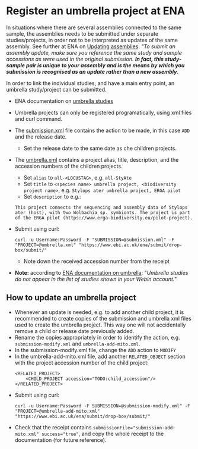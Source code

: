 # Register an umbrella project at ENA

In situations where there are several assemblies connected to the same sample, the assemblies needs to be submitted under separate studies/projects, in order not to be interpreted as updates of the same assembly. See further at ENA on [Updating assemblies](https://ena-docs.readthedocs.io/en/latest/update/assembly.html): *"To submit an assembly update, make sure you reference the same study and sample accessions as were used in the original submission. **In fact, this study-sample pair is unique to your assembly and is the means by which you submission is recognised as an update rather than a new assembly**.*

In order to link the individual studies, and have a main entry point, an umbrella study/project can be submitted.

* ENA documentation on [umbrella studies](https://ena-docs.readthedocs.io/en/latest/faq/umbrella.html#umbrella-studies)

* Umbrella projects can only be registered programatically, using xml files and curl command.

* The [submission.xml](./data/submission.xml) file contains the action to be made, in this case `ADD` and the release date. 
    * Set the release date to the same date as che children projects.

* The [umbrella.xml](./data/umbrella.xml) contains a project alias, title, description, and the accession numbers of the children projects.
    * Set `alias` to `all-<LOCUSTAG>`, e.g. `all-StyAte`
    * Set `title` to `<species name> umbrella project, <biodiversity project name>`, e.g. `Stylops ater umbrella project, ERGA pilot`
    * Set `description` to e.g.:
    ```
    This project connects the sequencing and assembly data of Stylops ater (host), with two Wolbachia sp. symbionts. The project is part of the ERGA pilot (https://www.erga-biodiversity.eu/pilot-project).
    ```

* Submit using curl:
    ```
    curl -u Username:Password -F "SUBMISSION=@submission.xml" -F "PROJECT=@umbrella.xml" "https://www.ebi.ac.uk/ena/submit/drop-box/submit/"
    ```
    * Note down the received accession number from the receipt

* **Note:** according to [ENA documentation on umbrella](https://ena-docs.readthedocs.io/en/latest/faq/umbrella.html#releasing-umbrella-studies): "*Umbrella studies do not appear in the list of studies shown in your Webin account.*"

## How to update an umbrella project

* Whenever an update is needed, e.g. to add another child project, it is recommended to create copies of the submission and umbrella xml files used to create the umbrella project. This way one will not accidentally remove a child or release date previously added. 
* Rename the copies appropriately in order to identify the action, e.g. `submission-modify.xml` and `umbrella-add-mito.xml`.
* In the submission-modify.xml file, change the `ADD` action to `MODIFY`
* In the umbrella-add-mito.xml file, add another `RELATED_OBJECT` section with the project accession number of the child project:
    ```
    <RELATED_PROJECT>
        <CHILD_PROJECT accession="TODO:child_accession"/>
    </RELATED_PROJECT>

    ```
* Submit using curl:
    ```
    curl -u Username:Password -F SUBMISSION=@submission-modify.xml" -F "PROJECT=@umbrella-add-mito.xml" "https://www.ebi.ac.uk/ena/submit/drop-box/submit/"

    ```
* Check that the receipt contains `submissionFile="submission-add-mito.xml" success="true"`, and copy the whole receipt to the documentation (for future reference).
